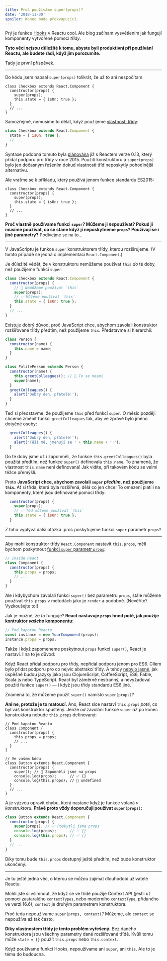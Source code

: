 ```yaml
---
title: Proč používáme super(props)?
date: '2018-11-30'
spoiler: Konec bude překvapující.
---
```


Prý je funkce [Hooks](https://reactjs.org/docs/hooks-intro.html) v Reactu cool. Ale blog začínam vysvětlením jak fungují komponenty vytvořené pomocí *třídy*.

**Tyto věci *nejsou* důležité k tomu, abyste byli produktivní při používání Reactu, ale budete rádi, když jim porozumíte.**

Tady je první příspěvek.

---

Do kódu jsem napsal `super(props)` tolikrát, že už to ani nespočítam:

```jsx{3}
class Checkbox extends React.Component {
  constructor(props) {
    super(props);
    this.state = { isOn: true };
  }
  // ...
}
```

Samozřejmě, nemusíme to dělat, když použijeme [vlastnosti třídy](https://github.com/tc39/proposal-class-fields):

```jsx
class Checkbox extends React.Component {
  state = { isOn: true };
  // ...
}
```

Syntaxe podobná tomuto byla [plánována](https://reactjs.org/blog/2015/01/27/react-v0.13.0-beta-1.html#es7-property-initializers) již s Reactem verze 0.13, který přidal podporu pro třídy v roce 2015. Použití konstruktoru a `super(props)` bylo jen dočasným řešením dokud vlastnosti tříd neposkytly pohodlnější alternativu.

Ale vraťme se k příkladu, který používá jenom funkce standardu ES2015:

```jsx{3}
class Checkbox extends React.Component {
  constructor(props) {
    super(props);
    this.state = { isOn: true };
  }
  // ...
}
```

**Proč vlastně používame funkci `super`? Můžeme ji *ne*používat? Pokud ji musíme používat, co se stane když jí neposkytneme `props`? Používají se i jiné parametry?** Podívejme se na to…

---

V JavaScriptu je funkce `super` konstruktorem třídy, kterou rozširujeme. (V tomto případě se jedná o implementaci `React.Component`.)

Je důležité vědět, že v konstruktoru nemůžeme používat `this` *do* té doby, než použijeme funkci `super`:

```jsx
class Checkbox extends React.Component {
  constructor(props) {
    // 🔴 Nemůžeme používat `this`
    super(props);
    // ✅ Můžeme používat `this`
    this.state = { isOn: true };
  }
  // ...
}
```

Existuje dobrý důvod, proč JavaScript chce, abychom zavolali konstruktor rozšiřované třídy předtím, než použijeme `this`. Představme si hierarchii:

```jsx
class Person {
  constructor(name) {
    this.name = name;
  }
}

class PolitePerson extends Person {
  constructor(name) {
    this.greetColleagues(); // 🔴 To se nesmí
    super(name);
  }
  greetColleagues() {
    alert('Dobrý den, přátelé!');
  }
}
```

Teď si představme, že použijeme `this` před funkcí `super`. O měsic později chceme změnit funkci `greetColleagues` tak, aby ve zprávě bylo jméno dotyčné osoby:

```jsx
  greetColleagues() {
    alert('Dobrý den, přátelé!');
    alert('Těší mě, jmenuji se ' + this.name + '!');
  }
```

Do té doby jsme už i zapomněli, že funkce `this.greetColleagues()` byla použitá předtím, než funkce `super()` definovala `this.name`. To znamená, že vlastnost `this.name` není definovaná! Jak vidíte, při takovém kódu se velmi těžce přemýšlí.

Proto **JavaScript chce, abychom zavolali `super` *předtím*, než použijeme `this`.** Ať si třída, která byla rozšířená, dělá co jen chce! To omezení platí i na komponenty, které jsou definované pomocí třídy:

```jsx
  constructor(props) {
    super(props);
    // ✅ Teď můžeme používat `this`
    this.state = { isOn: true };
  }
```

Z toho vyplývá další otázka: proč poskytujeme funkci `super` parametr `props`?

---

Aby mohl konstruktor třídy `React.Component` nastavit `this.props`, měli bychom poskytnout [funkci `super` parametr `props`](https://github.com/facebook/react/blob/1d25aa5787d4e19704c049c3cfa985d3b5190e0d/packages/react/src/ReactBaseClasses.js#L22):

```jsx
// Inside React
class Component {
  constructor(props) {
    this.props = props;
    // ...
  }
}
```

Ale i kdybychom zavolali funkci `super()` bez parametru `props`, stále můžeme používat `this.props` v metodách jako je `render` a podobně. (Nevěříte? Vyzkoušejte to!)

Jak je možné, že *to* funguje? **React nastavuje `props` hned poté, jak použije kontruktor *vašeho* komponentu:**

```jsx
// Pod kapotou Reactu
const instance = new YourComponent(props);
instance.props = props;
```

Takže i když zapomeneme poskytnout `props` funkci `super()`, React je nastaví. I na to je důvod:

Když React přidal podporu pro třídy, nepřidal podporu jenom pro ES6. Cílem bylo přidat podporu pro co nejvíc abstrakcí třídy. A tehdy [nebylo jasné](https://reactjs.org/blog/2015/01/27/react-v0.13.0-beta-1.html#other-languages), jak úspěšné budou jazyky jako jsou ClojureScript, CoffeeScript, ES6, Fable, Scala.js nebo TypeScript. React byl záměrně nestranný, a nevyžadoval použití funkce `super()` — i když jsou třídy standardu ES6 jiné.

Znamená to, že můžeme použít `super()` namísto `super(props)`?

**Ani ne, protože je to matoucí.** Ano, React sice nastaví `this.props` *poté*, co byl váš konstruktor spuštěný. Jenže *od* zavolání funkce `super` *až* po konec konstruktora nebude `this.props` definovaný:

```jsx{14}
// Pod kapotou Reactu
class Component {
  constructor(props) {
    this.props = props;
    // ...
  }
}

// Ve vašem kódu
class Button extends React.Component {
  constructor(props) {
    super(); // 😬 Zapomněli jsme na props
    console.log(props);      // ✅ {}
    console.log(this.props); // 😬 undefined 
  }
  // ...
}
```

A je výzvou opravit chybu, která nastane když je funkce volaná *v konstruktoru*. **Právě proto vždy doporučuji používat `super(props)`:**

```jsx
class Button extends React.Component {
  constructor(props) {
    super(props); // ✅ Poskytli jsme props
    console.log(props);      // ✅ {}
    console.log(this.props); // ✅ {}
  }
  // ...
}
```

Díky tomu bude `this.props` dostupný ještě předtím, než bude konstruktor ukončený.

-----

Je tu ještě jedna věc, o kterou se můžou zajímat dlouhodobí uživatelé Reactu.

Mohli jste si všimnout, že když se ve třídě použije Context API (jestli už pomocí zastaralého `contextTypes`, nebo moderního `contextType`, přidaného ve verzi 16.6), `context` je druhým parametrem konstruktora.

Proč teda nepoužívame `super(props, context)`? Můžeme, ale `context` se nepoužíva až tak často.

**Díky vlastnostem třídy je tento problém vyřešený.** Bez daného konstruktora jsou všechny parametry dané rozšiřované třídě. Kvůli tomu může `state = {}` použít `this.props` nebo `this.context`.

Když používame funkci Hooks, nepoužívame ani `super`, ani `this`. Ale to je téma do budoucna.
